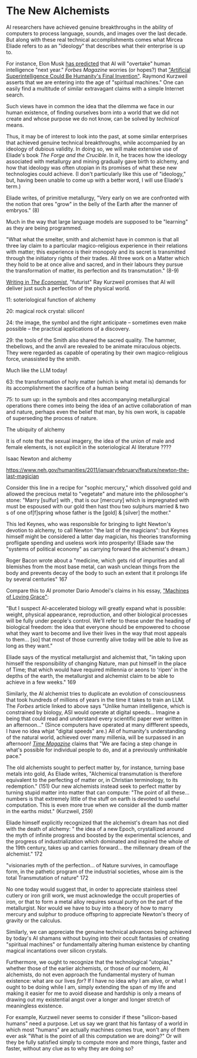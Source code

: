 # The New Alchemists


AI researchers have achieved genuine breakthroughs in the ability of computers
to process language, sounds, and images over the last decade. But along with these
real technical accomplishments comes what Mircea Eliade refers to as
an "ideology" that describes what their enterprise is up to.

For instance, Elon Musk [has
predicted](https://www.ft.com/content/027b133f-f7e3-459d-95bf-8afd815ae23d)
that AI will "overtake" human intelligence "next year." *Forbes Magazine*
worries (or hopes?) that ["Artificial Superintelligence Could Be Humanity's
Final Invention"](https://www.forbes.com/sites/bernardmarr/2024/10/31/why-artificial-superintelligence-could-be-humanitys-final-invention/).
Raymond Kurzweil asserts that we are entering into the age of "spiritual
machines." One can easily find a multitude of similar extravagant claims with a
simple Internet search.

Such views have in common the idea that the dilemma we face in our human
existence, of finding ourselves born into a world that we did not create and
whose purpose we do not know, can be solved by *technical* means.

Thus, it may be of interest to look into the past, at some similar enterprises
that achieved genuine technical breakthroughs, while accompanied by an ideology of
dubious validity. In doing so, we will make extensive use of Eliade's book *The
Forge and the Crucible*. In it, he traces how the ideology associated with
metallurgy and mining gradually gave birth to alchemy, and how that ideology
was often utopian in its promises of what these new technologies could achieve.
(I don't particularly like this use of "ideology," but, having been unable to
come up with a better word, I will use Eliade's term.)



Eliade writes, of primitive metallurgy, "Very early on we are confronted with
the notion that ores "grow" in the belly of the Earth after the manner of
embryos." (8)

Much in the way that large language models are supposed to be "learning" as
they are being programmed.



"What what the smelter, smith and alchemist have in common is that all three
lay claim to a particular magico-religious experience in their relations with
matter; this experience is their monopoly and its secret is transmitted through
the initiatory rights of their trades. All three work on a Matter which they
hold to be at once alive and sacred, and in their labours they pursue the
transformation of matter, its perfection and its transmutation." (8-9)

[Writing in *The Economist*](https://www.economist.com/by-invitation/2024/06/17/ray-kurzweil-on-how-ai-will-transform-the-physical-world),
"futurist" Ray Kurzweil promises that AI will
deliver just such a perfection of the physical world.




11: soteriological function of alchemy 

20: magical rock crystal: silicon!

24: the image, the symbol and the right anticipate – sometimes even make possible – the practical applications of a discovery.


29: the tools of the Smith also shared the sacred quality. The hammer,
thebellows, and the anvil are revealed to be animate miraculous objects. They
were regarded as capable of operating by their own magico-religious force,
unassisted by the smith.

Much like the LLM today!


63: the transformation of holy matter (which is what metal is) demands for its accomplishment the sacrifice of a human being


75: to sum up: in the symbols and rites accompanying metallurgical operations
there comes into being the idea of an active collaboration of man and nature,
perhaps even the belief that man, by his own work, is capable of superseding
the process of nature.


The ubiquity of alchemy


It is of note that the sexual imagery, the idea of the union of male and female
elements, is not explicit in the soteriological AI literature
????


Isaac Newton and alchemy

https://www.neh.gov/humanities/2011/januaryfebruary/feature/newton-the-last-magician

Consider this line in a recipe for "sophic mercury," which dissolved gold and
allowed the precious metal to "vegetate" and mature into the philosopher's
stone: "Marry [sulfur] with , that is our [mercury] which is impregnated with
must be espoused with our gold then hast thou two sulphurs married & two s of
one of[f]spring whose father is the [gold] & [silver] the mother."

This led Keynes, who was responsible for bringing to light Newton's devotion to
alchemy, to call Newton "the last of the magicians": but Keynes himself might
be considered a latter day magician, his theories transforming profligate
spending and useless work into prosperity! (Eliade saw the "systems of
political economy" as carrying forward the alchemist's dream.)

Roger Bacon wrote about a "medicine, which gets rid of impurities and all
blemishes from the most base metal, can wash unclean things from the body and
prevents decay of the body to such an extent that it prolongs life by several
centuries" 167

Compare this to AI promoter Dario Amodei's claims in his essay, ["Machines of
Loving Grace"](https://darioamodei.com/machines-of-loving-grace):

"But I suspect AI-accelerated biology will greatly expand what is possible:
weight, physical appearance, reproduction, and other biological processes will
be fully under people's control. We'll refer to these under the heading of
biological freedom: the idea that everyone should be empowered to choose what
they want to become and live their lives in the way that most appeals to
them... [so] that most of those currently alive today will be able to live as long
as they want."

Eliade says of the mystical metallurgist and alchemist that,
"in taking upon himself the responsibility of changing Nature, man put himself
in the place of Time; that which would have required millennia or aeons to
'ripen' in the depths of the earth, the metallurgist and alchemist claim to be
able to achieve in a few weeks." 169

Similarly, the AI alchemist tries to duplicate an evolution of consciousness
that took hundreds of millions of years in the time it takes to train an LLM.
The *Forbes* article linked to above says "Unlike human intelligence, which is
constrained by biology, ASI would operate at digital speeds... Imagine a being
that could read and understand every scientific paper ever written in an
afternoon..." (Since computers have operated at many diffferent speeds, I have
no idea whjat "digital speeds" are.) All of humanity's understanding of the
natural world, achieved over many millenia, will be surpassed in an afternoon!
[*Time Magazine*](https://time.com/6310115/ai-revolution-reshape-the-world/)
claims that "We are facing a step change in what's possible for
individual people to do, and at a previously unthinkable pace."



The old alchemists sought to perfect matter by, for instance, turning base metals into gold,
As Eliade writes, "Alchemical transmutation is therefore equivalent to the perfecting of matter or, in Christian
terminology, to its redemption." (151)
Our new alchemists instead
seek to perfect matter by turning stupid matter into matter that can compute:
"The point of all these... numbers is that extremely
little of the stuff on earth is devoted to useful computation. This is even more true when we consider all the dumb
matter in the earths midst." (Kurzweil, 259)


Eliade himself explicitly recognized that the alchemist's dream has not died with the
death of alchemy: " the idea of a new Epoch, crystallized around the myth of
infinite progress and boosted by the experimental sciences, and the progress of
industrialization which dominated and inspired the whole of the 19th century,
takes up and carries forward... the millennary dream of the alchemist." 172

"visionaries myth of the perfection... of Nature survives, in camouflage form,
in the pathetic program of the industrial societies, whose aim is the total
Transmutation of nature" 172



No one today would suggest that, in order to appreciate stainless steel cutlery
or iron grill work, we must acknowledge the occult properties of iron, or that
to form a metal alloy requires sexual purity on the part of the metallurgist.
Nor would we have to buy into a theory of how to marry mercury and sulphur to
produce offspring to appreciate Newton's theory of gravity or the calculus.

Similarly, we can appreciate the genuine technical advances being achieved by
today's AI shamans without buying into their occult fantasies of creating
"spiritual machines" or fundamentally altering human existence
by chanting magical incantations over silicon crystals.

Furthermore, we ought to recognize that the technological "utopias," whether
those of the earlier alchemists, or those of our modern, AI alchemists, do not
even approach the fundamental mystery of human existence: what are our lives
*for*? If I have no idea *why* I am alive, or what I ought to be doing while I
am, simply extending the span of my life and making it easier for me to avoid
disease and hardship is only a means of drawing out my existential angst over a
longer and longer stretch of meaningless existence.

For example, Kurzweil never seems to consider if these "silicon-based humans" need a purpose.
Let us say we grant that his fantasy of a world in which most "humans" are actually
machines comes true, won't any of them ever ask "What is the point of all this computation we are doing?"
Or will they be fully satisfied simply to compute more and more things, faster and faster, without any clue as to why
they are doing so?



